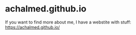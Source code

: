 # achalmed.github.io

If you want to find more about me, I have a webstite with stuff: https://achalmed.github.io/


